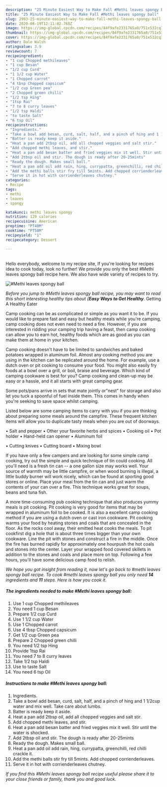 ```yaml
---
description: "25 Minute Easiest Way to Make Fall #Methi leaves spongy ball"
title: "25 Minute Easiest Way to Make Fall #Methi leaves spongy ball"
slug: 2993-25-minute-easiest-way-to-make-fall-methi-leaves-spongy-ball
date: 2020-08-19T12:11:02.768Z
image: https://img-global.cpcdn.com/recipes/84f9afe2331765a0/751x532cq70/methi-leaves-spongy-ball-recipe-main-photo.jpg
thumbnail: https://img-global.cpcdn.com/recipes/84f9afe2331765a0/751x532cq70/methi-leaves-spongy-ball-recipe-main-photo.jpg
cover: https://img-global.cpcdn.com/recipes/84f9afe2331765a0/751x532cq70/methi-leaves-spongy-ball-recipe-main-photo.jpg
author: Dale Walsh
ratingvalue: 3.9
reviewcount: 7
recipeingredient:
- "1 cup Chopped methileaves"
- "1 cup Besan"
- "1/2 cup Curd"
- "1 1/2 cup Water"
- "1 Chopped carrot"
- "4 tbsp Chopped capsicum"
- "1/2 cup Green pea"
- "2 Chopped green chilli"
- "1/2 tsp Hing"
- "1tsp Rai"
- "7 to 8 curry leaves"
- "1/2 tsp Haldi"
- "to taste Salt"
- "6 tsp Oil"
recipeinstructions:
- "Ingredients."
- "Take a bowl add besan, curd, salt, half, and a pinch of hing and 1 1/2cup water and mix well. Take care about lumbs."
- "Batter is ready keep it aside."
- "Heat a pan add 2tbsp oil, add all chopped veggies and salt stir."
- "Add chopped methi leaves, and stir."
- "Heat a pan add besan batter and fried veggies mix it well. Stir until the water is shocked."
- "Add 2tbsp oil and stir. The dough is ready after 20-25mints"
- "Ready the dough. Makes small ball."
- "Heat a pan add oil add rain, hing, currypatta, greenchilli, red chilli crackle it."
- "Add the methi balls stir fry till 5mints. Add chopped corrienderleaves."
- "Serve it in hot with corrienderleaves chutney."
categories:
- Recipe
tags:
- methi
- leaves
- spongy

katakunci: methi leaves spongy 
nutrition: 129 calories
recipecuisine: American
preptime: "PT40M"
cooktime: "PT58M"
recipeyield: "1"
recipecategory: Dessert

---
```

<br>
Hello everybody, welcome to my recipe site, If you're looking for recipes idea to cook today, look no further! We provide you only the best #Methi leaves spongy ball recipe here. We also have wide variety of recipes to try.
<br>


![#Methi leaves spongy ball](https://img-global.cpcdn.com/recipes/84f9afe2331765a0/751x532cq70/methi-leaves-spongy-ball-recipe-main-photo.jpg)

<i>Before you jump to #Methi leaves spongy ball recipe, you may want to read this short interesting healthy tips about {<strong>Easy Ways to Get Healthy</strong>.</i>
Getting A Healthy Eater

    
Camp cooking can be as complicated or simple as you want it to be. If you would like to prepare fast and easy but healthy meals while you're camping, camp cooking does not even need to need a fire. However, if you are interested in ridding your camping trip having a feast, then camp cooking can allow you to earn hot, healthy foods which are as good as you can make them at home in your kitchen.

Camp cooking doesn't have to be limited to sandwiches and baked potatoes wrapped in aluminum foil.  Almost any cooking method you are using in the kitchen can be replicated around the home. For example, use a dutch oven or pit cooking to consume your food. You might also easily fry foods at a bowl over a grill, or boil, braise and beverage. Which kind of camping cookware is best for you? Camp cooking and clean-up may be easy or a hassle, and it all starts with great camping gear.

Some pots/pans arrive in sets that mate jointly or"nest" for storage and also let you tuck a spoonful of fuel inside them. This comes in handy when you're seeking to save space whilst camping.

Listed below are some camping items to carry with you if you are thinking about preparing some meals around the campfire. These frequent kitchen items will allow you to duplicate tasty meals when you are out of doorways.

• Salt and pepper
• Other your favorite herbs and spices
• Cooking oil
• Pot holder
• Hand-held can opener
• Aluminum foil

• Cutting knives
• Cutting board
• Mixing bowl


If you have only a few campers and are looking for some simple camp cooking, try out the simple and quick technique of tin could cooking. All you'll need is a fresh tin can -- a one gallon size may works well. Your source of warmth may be little campfire, or when wood burning is illegal, a little buddy burner will work nicely, which can be found at sporting good stores or online. Place your meal from the tin can and just warm the contents of your can over a fire.  This technique works great for soups, beans and tuna fish.

A more time-consuming pub cooking technique that also produces yummy meals is pit cooking. Pit cooking is very good for items that may be wrapped in aluminum foil to be cooked.  It is also a excellent camp cooking method if you are using a dutch oven or cast iron cookware. Pit cooking warms your food by heating stones and coals that are concealed in the floor. As the rocks cool away, their emitted heat cooks the meals. To pit cookfirst dig a hole that is about three times bigger than your own cookware. Line the pit with stones and construct a fire in the middle. Once the fire has burned rapidly for approximately one hourpush the hot coals and stones into the center. Layer your wrapped food covered skillets in addition to the stones and coals and place more on top. Following a few hours, you'll have some delicious camp food to relish.


<i>We hope you got insight from reading it, now let's go back to #methi leaves spongy ball recipe. To cook #methi leaves spongy ball you only need <strong>14</strong> ingredients and <strong>11</strong> steps. Here is how you cook it.
</i>

##### The ingredients needed to make #Methi leaves spongy ball:

1. Use 1 cup Chopped methileaves
1. You need 1 cup Besan
1. Prepare 1/2 cup Curd
1. Use 1 1/2 cup Water
1. Use 1 Chopped carrot
1. Use 4 tbsp Chopped capsicum
1. Get 1/2 cup Green pea
1. Prepare 2 Chopped green chilli
1. You need 1/2 tsp Hing
1. Provide 1tsp Rai
1. You need 7 to 8 curry leaves
1. Take 1/2 tsp Haldi
1. Use to taste Salt
1. You need 6 tsp Oil


##### Instructions to make #Methi leaves spongy ball:

1. Ingredients.
1. Take a bowl add besan, curd, salt, half, and a pinch of hing and 1 1/2cup water and mix well. Take care about lumbs.
1. Batter is ready keep it aside.
1. Heat a pan add 2tbsp oil, add all chopped veggies and salt stir.
1. Add chopped methi leaves, and stir.
1. Heat a pan add besan batter and fried veggies mix it well. Stir until the water is shocked.
1. Add 2tbsp oil and stir. The dough is ready after 20-25mints
1. Ready the dough. Makes small ball.
1. Heat a pan add oil add rain, hing, currypatta, greenchilli, red chilli crackle it.
1. Add the methi balls stir fry till 5mints. Add chopped corrienderleaves.
1. Serve it in hot with corrienderleaves chutney.




<i>If you find this #Methi leaves spongy ball recipe useful please share it to your close friends or family, thank you and good luck.</i>
